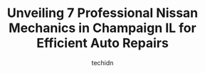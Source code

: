 ---
layout: ampstory
image: https://images.unsplash.com/photo-1568738836391-d15d766832ad?ixlib=rb-4.0.3&ixid=MnwxMjA3fDB8MHxwaG90by1wYWdlfHx8fGVufDB8fHx8&auto=format&fit=crop&w=640&h=853&q=80
author: techidn
featured: false
description: Trust your vehicles maintenance and repairs to the 7 best Nissan Mechanic in Champaign IL, USA. With their extensive experience, cutting-edge technology, and commitment to customer satisfac
title: Unveiling 7 Professional Nissan Mechanics in Champaign IL for Efficient Auto Repairs
cover:
   title: Unveiling 7 Professional Nissan Mechanics in Champaign IL for Efficient Auto Repairs
   subtitle: Rickpate
   background: https://images.unsplash.com/photo-1568738836391-d15d766832ad?ixlib=rb-4.0.3&ixid=MnwxMjA3fDB8MHxwaG90by1wYWdlfHx8fGVufDB8fHx8&auto=format&fit=crop&w=640&h=853&q=80

pages: 
 - layout: thirds
   top: <h1>#1 Norris Tire & Auto Center</h1>
   bottom: "<p>They were able to check my flat tire last minute so I could get out of town. Mark was so nice and even gave my dog a few treats while we waited.I came back a few days lat</p>"
   background: https://www.knot35.com/toplist/wp-content/uploads/2023/06/best-nissan-mechanic-1-in-champaign-il-1685837980.jpeg
   backgroundblur: true
 - layout: thirds
   top: <h1>#2 Ricks Automotive Service Inc.</h1>
   bottom: "<p>54 E Springfield Ave, Champaign, IL 61820, United States</p>"
   background: https://www.knot35.com/toplist/wp-content/uploads/2023/06/best-nissan-mechanic-2-in-champaign-il-1685837981.jpeg
   cta:
      link: https://www.knot35.com/toplist/unveiling-7-professional-nissan-mechanics-in-champaign-il-for-efficient-auto-repairs/
      text: Unveiling 7 Professional Nissan Mechanics in Champaign IL for Efficient Auto Repairs
 - layout: thirds
   top: <h1>#3 Perfect Touch Auto Repair</h1>
   bottom: "<p>2602 N Mattis Ave, Champaign, IL 61822, United States</p>"
   background: https://www.knot35.com/toplist/wp-content/uploads/2023/06/best-nissan-mechanic-3-in-champaign-il-1685837981.jpeg
   cta:
      link: https://www.knot35.com/toplist/unveiling-7-professional-nissan-mechanics-in-champaign-il-for-efficient-auto-repairs/
      text: Unveiling 7 Professional Nissan Mechanics in Champaign IL for Efficient Auto Repairs
 - layout: thirds
   top: <h1>#4 TMS Auto Care</h1>
   bottom: "<p>1605 W Springfield Ave, Champaign, IL 61821, United States</p>"
   background: https://images.unsplash.com/photo-1597773150796-e5c14ebecbf5?ixlib=rb-4.0.3&ixid=MnwxMjA3fDB8MHxwaG90by1wYWdlfHx8fGVufDB8fHx8&auto=format&fit=crop&w=640&h=853&q=80
   cta:
      link: https://www.knot35.com/toplist/unveiling-7-professional-nissan-mechanics-in-champaign-il-for-efficient-auto-repairs/
      text: Unveiling 7 Professional Nissan Mechanics in Champaign IL for Efficient Auto Repairs
 - layout: thirds
   top: <h1>#5 Gregs Truck, Tire & Auto Repair</h1>
   bottom: "<p>2616 N Mattis Ave, Champaign, IL 61822, United States</p>"
   background: https://images.unsplash.com/photo-1604871000636-074fa5117945?ixlib=rb-4.0.3&ixid=MnwxMjA3fDB8MHxwaG90by1wYWdlfHx8fGVufDB8fHx8&auto=format&fit=crop&w=640&h=853&q=80
   cta:
      link: https://www.knot35.com/toplist/unveiling-7-professional-nissan-mechanics-in-champaign-il-for-efficient-auto-repairs/
      text: Unveiling 7 Professional Nissan Mechanics in Champaign IL for Efficient Auto Repairs
 - layout: thirds
   top: <h1>#6 Myler Automotive Repair, Inc.</h1>
   bottom: "<p>1212 Parkland Ct, Champaign, IL 61821, United States</p>"
   background: https://images.unsplash.com/photo-1488554378835-f7acf46e6c98?ixlib=rb-4.0.3&ixid=MnwxMjA3fDB8MHxwaG90by1wYWdlfHx8fGVufDB8fHx8&auto=format&fit=crop&w=640&h=853&q=80
   cta:
      link: https://www.knot35.com/toplist/unveiling-7-professional-nissan-mechanics-in-champaign-il-for-efficient-auto-repairs/
      text: Unveiling 7 Professional Nissan Mechanics in Champaign IL for Efficient Auto Repairs
 - layout: thirds
   top: <h1>#7 Pro Auto Fix</h1>
   bottom: "<p>1402 Hagan St, Champaign, IL 61820, United States</p>"
   background: https://images.unsplash.com/photo-1564951434112-64d74cc2a2d7?ixlib=rb-4.0.3&ixid=MnwxMjA3fDB8MHxwaG90by1wYWdlfHx8fGVufDB8fHx8&auto=format&fit=crop&w=640&h=853&q=80
   cta:
      link: https://www.knot35.com/toplist/unveiling-7-professional-nissan-mechanics-in-champaign-il-for-efficient-auto-repairs/
      text: Unveiling 7 Professional Nissan Mechanics in Champaign IL for Efficient Auto Repairs
 - layout: thirds
   middle: Continue reading...
   background: https://images.unsplash.com/photo-1549241520-425e3dfc01cb?ixlib=rb-4.0.3&ixid=MnwxMjA3fDB8MHxwaG90by1wYWdlfHx8fGVufDB8fHx8&auto=format&fit=crop&w=640&h=853&q=80
   cta:
      link: https://www.knot35.com/toplist/unveiling-7-professional-nissan-mechanics-in-champaign-il-for-efficient-auto-repairs/
      text: Unveiling 7 Professional Nissan Mechanics in Champaign IL for Efficient Auto Repairs
      
---